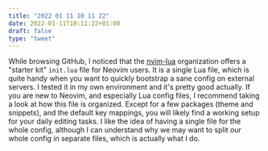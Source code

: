 ```yaml
---
title: "2022 01 11 10 11 22"
date: 2022-01-11T10:11:22+01:00
draft: false
type: "tweet"
---
```

While browsing GitHub, I noticed that the [nvim-lua](https://github.com/nvim-lua) organization offers a "starter kit" `init.lua` file for Neovim users. It is a single Lua file, which is quite handy when you want to quickly bootstrap a sane config on external servers. I tested it in my own environment and it's pretty good actually. If you are new to Neovim, and especially Lua config files, I recommend taking a look at how this file is organized. Except for a few packages (theme and snippets), and the default key mappings, you will likely find a working setup for your daily editing tasks. I like the idea of having a single file for the whole config, although I can understand why we may want to split our whole config in separate files, which is actually what I do.

